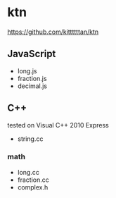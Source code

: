 # ktn
<https://github.com/kittttttan/ktn>

## JavaScript

* long.js
* fraction.js
* decimal.js

## C++

tested on Visual C++ 2010 Express

* string.cc

### math

* long.cc
* fraction.cc
* complex.h
